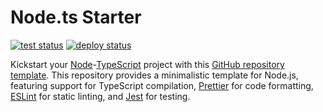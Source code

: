 # Node.ts Starter

[![test status](https://img.shields.io/github/actions/workflow/status/threeal/node-ts-starter/test.yaml?branch=main&label=test&style=flat-square)](https://github.com/threeal/node-ts-starter/actions/workflows/test.yaml)
[![deploy status](https://img.shields.io/github/actions/workflow/status/threeal/node-ts-starter/deploy.yaml?branch=main&label=deploy&style=flat-square)](https://github.com/threeal/node-ts-starter/actions/workflows/deploy.yaml)

Kickstart your [Node](https://nodejs.org/en)-[TypeScript](https://www.typescriptlang.org/) project with this [GitHub repository template](https://docs.github.com/en/repositories/creating-and-managing-repositories/creating-a-repository-from-a-template). This repository provides a minimalistic template for Node.js, featuring support for TypeScript compilation, [Prettier](https://prettier.io/) for code formatting, [ESLint](https://eslint.org/) for static linting, and [Jest](https://jestjs.io/) for testing.
